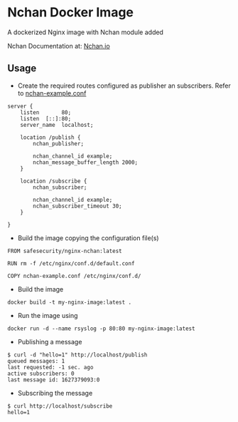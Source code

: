 # Nchan Docker Image

A dockerized Nginx image with Nchan module added

Nchan Documentation at: [Nchan.io](https://nchan.io/)

## Usage

- Create the required routes configured as publisher an subscribers. Refer to [nchan-example.conf](./nchan-example.conf)

```nginxconf
server {
    listen       80;
    listen  [::]:80;
    server_name  localhost;

    location /publish {
        nchan_publisher;
        
        nchan_channel_id example;
        nchan_message_buffer_length 2000;
    }

    location /subscribe {
        nchan_subscriber;

        nchan_channel_id example;
        nchan_subscriber_timeout 30;
    }

}
```

- Build the image copying the configuration file(s)

```docker
FROM safesecurity/nginx-nchan:latest

RUN rm -f /etc/nginx/conf.d/default.conf

COPY nchan-example.conf /etc/nginx/conf.d/
```

- Build the image

`docker build -t my-nginx-image:latest .`

- Run the image using

`docker run -d --name rsyslog -p 80:80 my-nginx-image:latest`

- Publishing a message

```shell
$ curl -d "hello=1" http://localhost/publish
queued messages: 1
last requested: -1 sec. ago
active subscribers: 0
last message id: 1627379093:0
```

- Subscribing the message

```shell
$ curl http://localhost/subscribe  
hello=1
```
